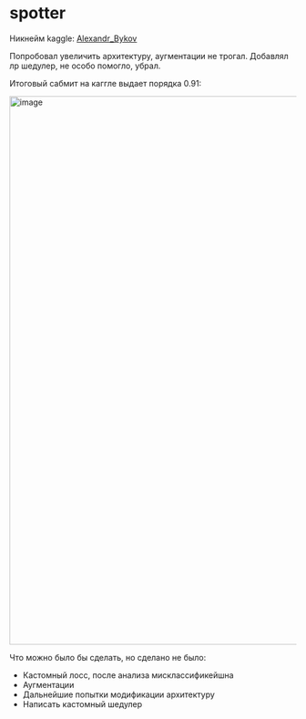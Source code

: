 # spotter

Никнейм kaggle: <a href="https://www.kaggle.com/alexandrbykov111">Alexandr_Bykov</a>

Попробовал увеличить архитектуру, аугментации не трогал.
Добавлял лр шедулер, не особо помогло, убрал. 

Итоговый сабмит на каггле выдает порядка 0.91:

<img width="963" alt="image" src="https://user-images.githubusercontent.com/69513102/208127849-ee16d5cc-7243-42e6-a833-3d6aa2639f0c.png">

Что можно было бы сделать, но сделано не было:

- Кастомный лосс, после анализа мисклассификейшна
- Аугментации
- Дальнейшие попытки модификации архитектуру
- Написать кастомный шедулер
